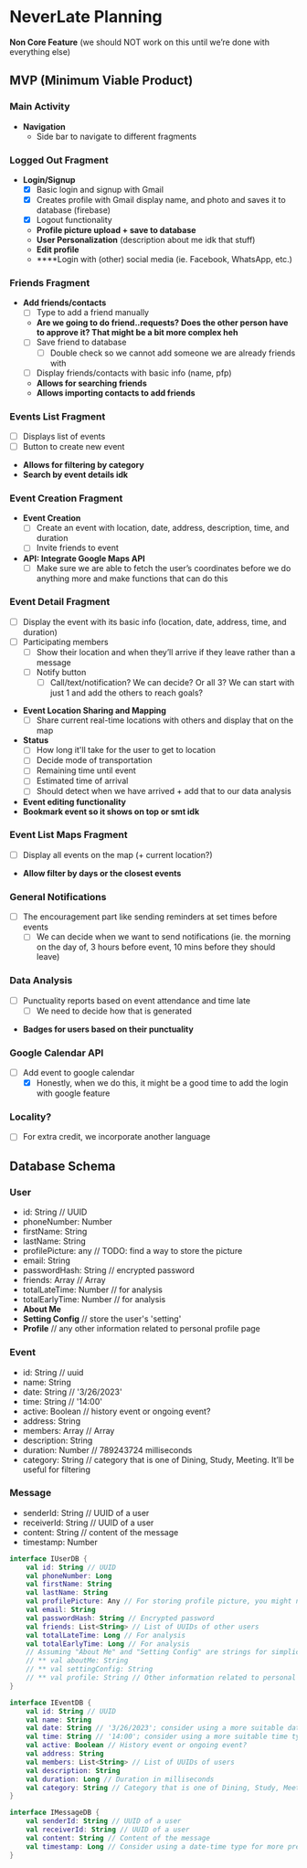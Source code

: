 # NeverLate Planning
**Non Core Feature** (we should NOT work on this until we’re done with everything else)

## MVP (Minimum Viable Product)

### Main Activity
- **Navigation**
  - Side bar to navigate to different fragments

### Logged Out Fragment
- **Login/Signup**
  - [x] Basic login and signup with Gmail
  - [x] Creates profile with Gmail display name, and photo and saves it to database (firebase)
  - [x] Logout functionality
  - **Profile picture upload + save to database**
  - **User Personalization** (description about me idk that stuff)
  - **Edit profile**
  - ****Login with (other) social media (ie. Facebook, WhatsApp, etc.)

### Friends Fragment
- **Add friends/contacts**
  - [ ] Type to add a friend manually
  - **Are we going to do friend..requests? Does the other person have to approve it? That might be a bit more complex heh**
  - [ ] Save friend to database
    - [ ] Double check so we cannot add someone we are already friends with
  - [ ] Display friends/contacts with basic info (name, pfp)
  - **Allows for searching friends**
  - **Allows importing contacts to add friends**

### Events List Fragment
- [ ] Displays list of events
- [ ] Button to create new event
- **Allows for filtering by category**
- **Search by event details idk**

### Event Creation Fragment
- **Event Creation**
  - [ ] Create an event with location, date, address, description, time, and duration
  - [ ] Invite friends to event
- **API: Integrate Google Maps API**
  - [ ] Make sure we are able to fetch the user’s coordinates before we do anything more and make functions that can do this

### Event Detail Fragment
- [ ] Display the event with its basic info (location, date, address, time, and duration)
- [ ] Participating members
  - [ ] Show their location and when they’ll arrive if they leave <now> rather than a message
  - [ ] Notify button
    - [ ] Call/text/notification? We can decide? Or all 3? We can start with just 1 and add the others to reach goals?
- **Event Location Sharing and Mapping**
  - [ ] Share current real-time locations with others and display that on the map
- **Status**
  - [ ] How long it'll take for the user to get to location
  - [ ] Decide mode of transportation
  - [ ] Remaining time until event
  - [ ] Estimated time of arrival
  - [ ] Should detect when we have arrived + add that to our data analysis
- **Event editing functionality**
- **Bookmark event so it shows on top or smt idk**

### Event List Maps Fragment
- [ ] Display all events on the map (+ current location?)
- **Allow filter by <x> days or the closest <x> events**

### General Notifications
- [ ] The encouragement part like sending reminders at set times before events
  - [ ] We can decide when we want to send notifications (ie. the morning on the day of, 3 hours before event, 10 mins before they should leave)

### Data Analysis
- [ ] Punctuality reports based on event attendance and time late
  - [ ] We need to decide how that is generated
- **Badges for users based on their punctuality**

### Google Calendar API
- [ ] Add event to google calendar
  - [x] Honestly, when we do this, it might be a good time to add the login with google feature

### Locality?
- [ ] For extra credit, we incorporate another language

## Database Schema
### User
- id: String // UUID
- phoneNumber: Number
- firstName: String
- lastName: String
- profilePicture: any // TODO: find a way to store the picture
- email: String
- passwordHash: String // encrypted password
- friends: Array<String> // Array<UUID of a user>
- totalLateTime: Number // for analysis
- totalEarlyTime: Number // for analysis
- **About Me**
- **Setting Config** // store the user's 'setting'
- **Profile** // any other information related to personal profile page

### Event
- id: String // uuid
- name: String
- date: String // '3/26/2023'
- time: String // '14:00'
- active: Boolean // history event or ongoing event?
- address: String
- members: Array<String> // Array<UUID of a user>
- description: String
- duration: Number // 789243724 milliseconds
- category: String // category that is one of Dining, Study, Meeting. It’ll be useful for filtering

### **Message**
- senderId: String // UUID of a user
- receiverId: String // UUID of a user
- content: String // content of the message
- timestamp: Number

```Kotlin
interface IUserDB {
    val id: String // UUID
    val phoneNumber: Long
    val firstName: String
    val lastName: String
    val profilePicture: Any // For storing profile picture, you might need a custom type or a String URL
    val email: String
    val passwordHash: String // Encrypted password
    val friends: List<String> // List of UUIDs of other users
    val totalLateTime: Long // For analysis
    val totalEarlyTime: Long // For analysis
    // Assuming "About Me" and "Setting Config" are strings for simplicity; adjust as necessary
    // ** val aboutMe: String
    // ** val settingConfig: String
    // ** val profile: String // Other information related to personal profile page; adjust type as necessary
}

interface IEventDB {
    val id: String // UUID
    val name: String
    val date: String // '3/26/2023'; consider using a more suitable date type
    val time: String // '14:00'; consider using a more suitable time type
    val active: Boolean // History event or ongoing event?
    val address: String
    val members: List<String> // List of UUIDs of users
    val description: String
    val duration: Long // Duration in milliseconds
    val category: String // Category that is one of Dining, Study, Meeting. Useful for filtering
}

interface IMessageDB {
    val senderId: String // UUID of a user
    val receiverId: String // UUID of a user
    val content: String // Content of the message
    val timestamp: Long // Consider using a date-time type for more precision
}
```
